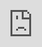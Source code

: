 ```yaml
---
title: Magic middleware documentation
description: The Magic middleware is the parts wiring up Magic, allowing you to use Magic in your own projects, providing you with a default backend for your own frontend apps, authentication, authorisation, and CRUD endpoints wrapping your database(s).
og_image: "https://raw.githubusercontent.com/polterguy/polterguy.github.io/master/images/Aista-Magic-Cloud.jpeg"
---
```


# Magic's dashboard

The Magic Dashboard is your primary tool when you're using Aista Magic Cloud, and it contains a graphical
user interface for managing your Magic installation, allowing you to solve all sort of different tasks
related to your cloudlet. Using the navbar at the top of your dashboard allows you to manage all aspects
of your Magic Cloudlet, such as your scheduled tasks, machine learning models, Hyperlambda code, etc.

![Your Magic dashboard](https://raw.githubusercontent.com/polterguy/polterguy.github.io/master/images/Aista-Magic-Cloud.jpeg)

In addition the dashboard contains some key performance indicators and charts, showing you how often
others are authenticating to your cloudlet, your last 10 log items, etc. The first time you open your dashboard,
you will see a YouTube that guides you through how to get started with Magic and Hyperlambda. We recommend
that you watch this video to understand how to use Magic.

<div class="video">
<iframe width="560" height="315" style="position:absolute; top:0; left:0; width:100%; height:100%;" src="https://www.youtube.com/embed/pJHuUiItrnc" frameborder="0" allow="accelerometer; autoplay; encrypted-media; gyroscope; picture-in-picture" allowfullscreen></iframe>
</div>

## Aista Magic Cloud contains the following parts

* [Endpoint generator component](/documentation/magic/components/crudifier/backend/)
* [Frontend generator component](/documentation/magic/components/crudifier/frontend/)
* [SQL endpoint generator component](/documentation/magic/components/crudifier/sql/)
* [SQL Studio](/documentation/magic/components/sql/)
* [Machine Learning](/documentation/magic/components/machine-learning/)
* [Hyper IDE](/documentation/magic/components/hyper-ide/)
* [Hyperlambda Playground](/documentation/magic/components/evaluator/)
* [Endpoints](/documentation/magic/components/endpoints/)
* [Plugins component](/documentation/magic/components/bazar/)
* [Tasks component](/documentation/magic/components/tasks/)
* [Users and roles component](/documentation/magic/components/auth/)
* [Cryptography component](/documentation/magic/components/crypto/)
* [Health check](/documentation/magic/components/assumptions/)
* [Sockets](/documentation/magic/components/sockets/)
* [Configuration component](/documentation/magic/components/config/)
* [Profile component](/documentation/magic/components/profile/)
* [Log](/documentation/magic/components/log/)
* [HTTP endpoints in Magic](/documentation/magic/endpoints/)
* [Dynamic Hyperlambda slots in Magic](/documentation/magic/slots/)
